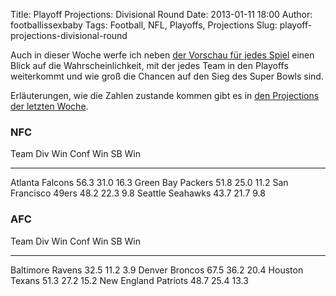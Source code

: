 Title: Playoff Projections: Divisional Round
Date: 2013-01-11 18:00
Author: footballissexbaby
Tags: Football, NFL, Playoffs, Projections
Slug: playoff-projections-divisional-round

Auch in dieser Woche werfe ich neben [der Vorschau für jedes Spiel][]
einen Blick auf die Wahrscheinlichkeit, mit der jedes Team in den
Playoffs weiterkommt und wie groß die Chancen auf den Sieg des Super
Bowls sind.

Erläuterungen, wie die Zahlen zustande kommen gibt es in [den
Projections der letzten Woche][].

### NFC

  Team                  Div Win   Conf Win   SB Win
  --------------------- --------- ---------- --------
  Atlanta Falcons       56.3      31.0       16.3
  Green Bay Packers     51.8      25.0       11.2
  San Francisco 49ers   48.2      22.3       9.8
  Seattle Seahawks      43.7      21.7       9.8

### AFC

  Team                   Div Win   Conf Win   SB Win
  ---------------------- --------- ---------- --------
  Baltimore Ravens       32.5      11.2       3.9
  Denver Broncos         67.5      36.2       20.4
  Houston Texans         51.3      27.2       15.2
  New England Patriots   48.7      25.4       13.3

  [der Vorschau für jedes Spiel]: http://footballissexbaby.de/wordpress/2013/01/nfl-vorschau-divisional-playoffs/
    "NFL-Vorschau: Divisional Playoffs"
  [den Projections der letzten Woche]: http://footballissexbaby.de/wordpress/2013/01/playoff-projections-wildcard-wochenende/
    "Playoff Projections: Wildcard-Wochenende"
